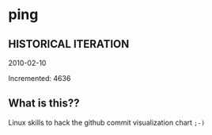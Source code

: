 # ping

## HISTORICAL ITERATION
2010-02-10

Incremented: 4636

## What is this?? 
Linux skills to hack the github commit visualization chart `;-)`
